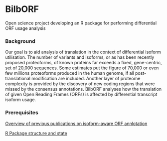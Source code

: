 # BilbORF
Open science project developing an R package for performing differential ORF usage analysis  

### Background

Our goal is to aid analysis of translation in the context of differential isoform utilisation. The number of variants and isoforms, or as has been recently proposed proteoforms, of known proteins far exceeds a fixed, gene-centric, set of 20,000 sequences. Some estimates put the figure of 70,000 or even few millions proteoforms produced in the human genome, if all post-translational modification are included. Another layer of proteome complexity is provided by the discovery of new coding regions that were missed by the consensus annotations. BilbORF analyses how the translation of given Open Reading Frames (ORFs) is affected by differential transcript isoform usage. 

### Prerequisites 

[Overview of previous publications on isoform-aware ORF annlotation](https://github.com/ashakru/BilbORF/blob/main/doc/prerequisites.md)  

[R Package structure and state](https://r-pkgs.org/structure.html)
